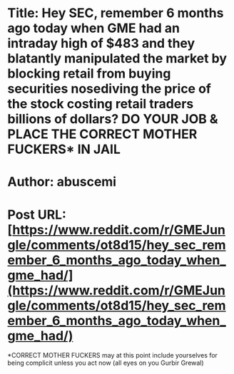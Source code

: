 # Title: Hey SEC, remember 6 months ago today when GME had an intraday high of $483 and they blatantly manipulated the market by blocking retail from buying securities nosediving the price of the stock costing retail traders billions of dollars? DO YOUR JOB & PLACE THE CORRECT MOTHER FUCKERS* IN JAIL
# Author: abuscemi
# Post URL: [https://www.reddit.com/r/GMEJungle/comments/ot8d15/hey_sec_remember_6_months_ago_today_when_gme_had/](https://www.reddit.com/r/GMEJungle/comments/ot8d15/hey_sec_remember_6_months_ago_today_when_gme_had/)


\*CORRECT MOTHER FUCKERS may at this point include yourselves for being complicit unless you act now (all eyes on you Gurbir Grewal)
